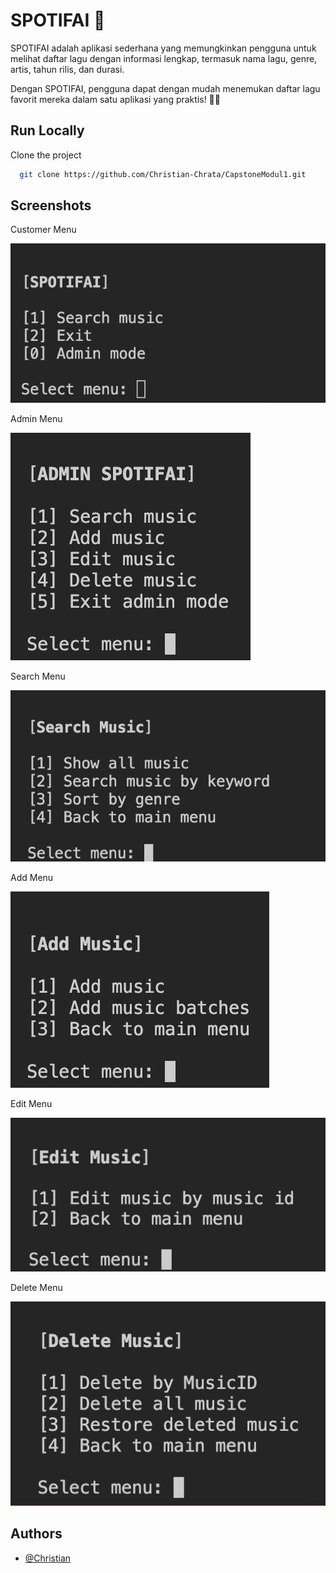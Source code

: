 
# SPOTIFAI 🎵

SPOTIFAI adalah aplikasi sederhana yang memungkinkan pengguna untuk melihat daftar lagu dengan informasi lengkap, termasuk nama lagu, genre, artis, tahun rilis, dan durasi.

Dengan SPOTIFAI, pengguna dapat dengan mudah menemukan daftar lagu favorit mereka dalam satu aplikasi yang praktis! 🎵🔥


## Run Locally

Clone the project

```bash
  git clone https://github.com/Christian-Chrata/CapstoneModul1.git
```

## Screenshots
Customer Menu

![Customer Menu](https://github.com/Christian-Chrata/CapstoneModul1/blob/main/Screenshot/customerMenu.png)

Admin Menu

![Admin Menu](https://github.com/Christian-Chrata/CapstoneModul1/blob/main/Screenshot/adminMenu.png)

Search Menu

![Search Menu](https://github.com/Christian-Chrata/CapstoneModul1/blob/main/Screenshot/searchMenu.png)

Add Menu

![Add Menu](https://github.com/Christian-Chrata/CapstoneModul1/blob/main/Screenshot/addMenu.png)

Edit Menu

![Edit Menu](https://github.com/Christian-Chrata/CapstoneModul1/blob/main/Screenshot/editMenu.png)

Delete Menu

![Delete Menu](https://github.com/Christian-Chrata/CapstoneModul1/blob/main/Screenshot/deleteMenu.png)


## Authors

- [@Christian](https://github.com/Christian-Chrata)

